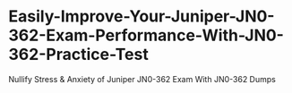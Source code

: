 # Easily-Improve-Your-Juniper-JN0-362-Exam-Performance-With-JN0-362-Practice-Test
Nullify Stress &amp; Anxiety of Juniper JN0-362 Exam With JN0-362 Dumps
